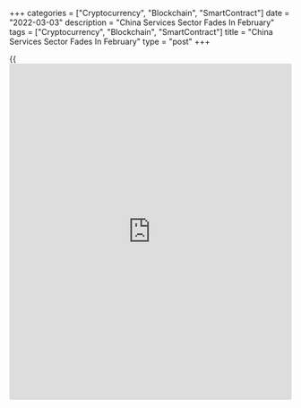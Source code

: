 +++
categories = ["Cryptocurrency", "Blockchain", "SmartContract"]
date = "2022-03-03"
description = "China Services Sector Fades In February"
tags = ["Cryptocurrency", "Blockchain", "SmartContract"]
title = "China Services Sector Fades In February"
type = "post"
+++

{{<iframe id="large-banner" src="https://www.bounty.group/#slide=20.0" width="100%" height="600" scrolling="no" style="border: 0px solid rgb(216, 221, 230); border-radius: 3px;">}}

The services sector in China continued to expand in February, albeit at
a slower rate, the latest survey from Caixin showed on Thursday with a
services PMI score of 50.2.

That's down from 51.4 in January, although it remains above the boom-or-
bust line of 50 that separates expansion from contraction.

According to panel members, the ongoing pandemic and measures to stem
the spread of the virus had dampened [business][1] activity. Measures to
contain COVID-19 cases, including travel restrictions, also impacted
client demand, which fell for the first time in six months. Though mild,
it marked the quickest decline in total new work since April 2020. This
was partly due to a further reduction in new export business, which was
reportedly also dampened by the pandemic.

The survey also showed that the composite index was steady at 50.1 in
February.

After a slight fall in January, composite new business was stable in
February, with a modest increase in sales at manufacturers offsetting a
renewed fall at services companies. Both sectors recorded lower intakes
of new export business, however, though the pace at which total foreign
demand decreased eased since January.

For comments and feedback [contact](https://www.playgroundfx.com/contact/): editorial@rtt[news](https://www.letsplayfx.com/blog/forex-news-website/).com

[Economic News][2]

 **What parts of the world are seeing the best (and worst) economic
performances lately? Click[here][3] to check out our [Econ Scorecard][3]
and find out! See up-to-the-moment [ranking](https://www.playgroundfx.com/blog/crypto-exchange-ranking/)s for the best and worst
performers in [GDP][4], [unemployment rate][5], [inflation][6] and much
more.**

   1. www.rtt[news](https://www.letsplayfx.com/blog/forex-news-website/).com/Content/Business.aspx
   2. www.rtt[news](https://www.letsplayfx.com/blog/forex-news-website/).com/Content/EconomicNews.aspx
   3. www.rtt[news](https://www.letsplayfx.com/blog/forex-news-website/).com/economic-scorecard/world-rank/unemployment-rate/highest-performance.aspx
   4. www.rtt[news](https://www.letsplayfx.com/blog/forex-news-website/).com/economic-scorecard/world-rank/GDP/highest-performance.aspx
   5. www.rtt[news](https://www.letsplayfx.com/blog/forex-news-website/).com/economic-scorecard/world-rank/unemployment-rate/lowest-performance.aspx
   6. www.rtt[news](https://www.letsplayfx.com/blog/forex-news-website/).com/economic-scorecard/world-rank/CPI/highest-performance.aspx